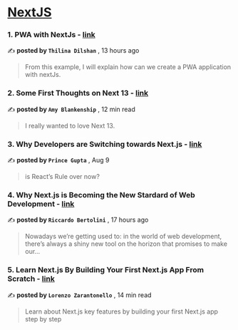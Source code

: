 
<h1><a href=https://medium.com/tag/nextjs/recommended target="_blank" rel="noopener noreferrer">NextJS</a></h1>
<h3>1. PWA with NextJs - <a href=https://medium.com/@dilshanthilina53/pwa-with-nextjs-ce3b83406113?source=tag_recommended_feed---------0-84----------nextjs----------cfa194ac_e8a7_4e07_be66_1cc6de7e1d18------- target="_blank" rel="noopener noreferrer">link</a></h3>

✍️ **posted by `Thilina Dilshan`** <date> , 13 hours ago</date>

<blockquote>From this example, I will explain how can we create a PWA application with nextJs.</blockquote>

<h3>2. Some First Thoughts on Next 13 - <a href=https://medium.com/better-programming/some-first-thoughts-on-next-13-922a6a6c5200?source=tag_recommended_feed---------1-107----------nextjs----------cfa194ac_e8a7_4e07_be66_1cc6de7e1d18------- target="_blank" rel="noopener noreferrer">link</a></h3>

✍️ **posted by `Amy Blankenship`** <date> , 12 min read</date>

<blockquote>I really wanted to love Next 13.</blockquote>

<h3>3. Why Developers are Switching towards Next.js - <a href=https://medium.com/gitconnected/why-developers-are-switching-towards-next-js-c97ed7178a5d?source=tag_recommended_feed---------2-85----------nextjs----------cfa194ac_e8a7_4e07_be66_1cc6de7e1d18------- target="_blank" rel="noopener noreferrer">link</a></h3>

✍️ **posted by `Prince Gupta`** <date> , Aug 9</date>

<blockquote>is React’s Rule over now?</blockquote>

<h3>4. Why Next.js is Becoming the New Stardard of Web Development - <a href=https://medium.com/@rickmint/why-next-js-is-becoming-the-new-stardard-of-web-development-ff178d7e5a48?source=tag_recommended_feed---------3-84----------nextjs----------cfa194ac_e8a7_4e07_be66_1cc6de7e1d18------- target="_blank" rel="noopener noreferrer">link</a></h3>

✍️ **posted by `Riccardo Bertolini`** <date> , 17 hours ago</date>

<blockquote>Nowadays we’re getting used to: in the world of web development, there’s always a shiny new tool on the horizon that promises to make our…</blockquote>

<h3>5. Learn Next.js By Building Your First Next.js App From Scratch - <a href=https://medium.com/gitconnected/learn-next-js-by-building-your-first-next-js-app-from-scratch-8ec7cc93a9cb?source=tag_recommended_feed---------4-107----------nextjs----------cfa194ac_e8a7_4e07_be66_1cc6de7e1d18------- target="_blank" rel="noopener noreferrer">link</a></h3>

✍️ **posted by `Lorenzo Zarantonello`** <date> , 14 min read</date>

<blockquote>Learn about Next.js key features by building your first Next.js app step by step</blockquote>

